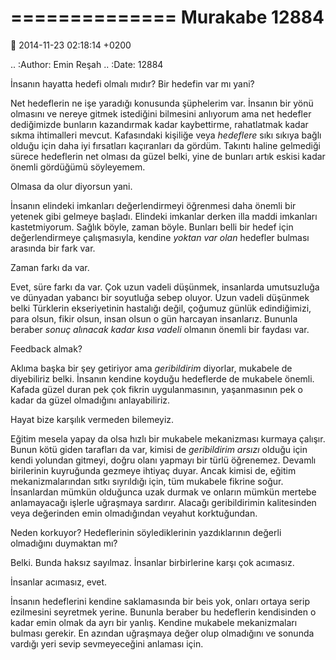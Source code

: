 ==============
Murakabe 12884
==============

:date: 2014-11-23 02:18:14 +0200

.. :Author: Emin Reşah
.. :Date:   12884

İnsanın hayatta hedefi olmalı mıdır? Bir hedefin var mı yani?

Net hedeflerin ne işe yaradığı konusunda şüphelerim var. İnsanın bir
yönü olmasını ve nereye gitmek istediğini bilmesini anlıyorum ama net
hedefler dediğimizde bunların kazandırmak kadar kaybettirme, rahatlatmak
kadar sıkma ihtimalleri mevcut. Kafasındaki kişiliğe veya *hedeflere*
sıkı sıkıya bağlı olduğu için daha iyi fırsatları kaçıranları da gördüm.
Takıntı haline gelmediği sürece hedeflerin net olması da güzel belki,
yine de bunları artık eskisi kadar önemli gördüğümü söyleyemem.

Olmasa da olur diyorsun yani.

İnsanın elindeki imkanları değerlendirmeyi öğrenmesi daha önemli bir
yetenek gibi gelmeye başladı. Elindeki imkanlar derken illa maddi
imkanları kastetmiyorum. Sağlık böyle, zaman böyle. Bunları belli bir
hedef için değerlendirmeye çalışmasıyla, kendine *yoktan var olan*
hedefler bulması arasında bir fark var.

Zaman farkı da var.

Evet, süre farkı da var. Çok uzun vadeli düşünmek, insanlarda
umutsuzluğa ve dünyadan yabancı bir soyutluğa sebep oluyor. Uzun vadeli
düşünmek belki Türklerin ekseriyetinin hastalığı değil, çoğumuz günlük
edindiğimizi, para olsun, fikir olsun, insan olsun o gün harcayan
insanlarız. Bununla beraber *sonuç alınacak kadar kısa vadeli* olmanın
önemli bir faydası var.

Feedback almak?

Aklıma başka bir şey getiriyor ama *geribildirim* diyorlar, mukabele de
diyebiliriz belki. İnsanın kendine koyduğu hedeflerde de mukabele
önemli. Kafada güzel duran pek çok fikrin uygulanmasının, yaşanmasının
pek o kadar da güzel olmadığını anlayabiliriz.

Hayat bize karşılık vermeden bilemeyiz.

Eğitim mesela yapay da olsa hızlı bir mukabele mekanizması kurmaya
çalışır. Bunun kötü giden tarafları da var, kimisi de *geribildirim
arsızı* olduğu için kendi yolundan gitmeyi, doğru olanı yapmayı bir
türlü öğrenemez. Devamlı birilerinin kuyruğunda gezmeye ihtiyaç duyar.
Ancak kimisi de, eğitim mekanizmalarından sıtkı sıyrıldığı için, tüm
mukabele fikrine soğur. İnsanlardan mümkün olduğunca uzak durmak ve
onların mümkün mertebe anlamayacağı işlerle uğraşmaya sardırır. Alacağı
geribildirimin kalitesinden veya değerinden emin olmadığından veyahut
korktuğundan.

Neden korkuyor? Hedeflerinin söylediklerinin yazdıklarının değerli
olmadığını duymaktan mı?

Belki. Bunda haksız sayılmaz. İnsanlar birbirlerine karşı çok acımasız.

İnsanlar acımasız, evet.

İnsanın hedeflerini kendine saklamasında bir beis yok, onları ortaya
serip ezilmesini seyretmek yerine. Bununla beraber bu hedeflerin
kendisinden o kadar emin olmak da ayrı bir yanlış. Kendine mukabele
mekanizmaları bulması gerekir. En azından uğraşmaya değer olup
olmadığını ve sonunda vardığı yeri sevip sevmeyeceğini anlaması için.
